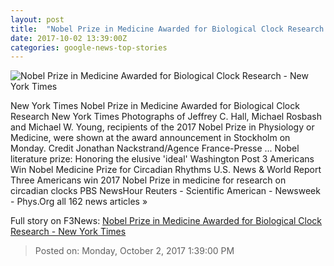 ```yaml
---
layout: post
title:  "Nobel Prize in Medicine Awarded for Biological Clock Research - New York Times"
date: 2017-10-02 13:39:00Z
categories: google-news-top-stories
---
```


![Nobel Prize in Medicine Awarded for Biological Clock Research - New York Times](https://static01.nyt.com/images/2017/10/03/world/03Nobel2/03Nobel2-facebookJumbo.jpg)

New York Times Nobel Prize in Medicine Awarded for Biological Clock Research New York Times Photographs of Jeffrey C. Hall, Michael Rosbash and Michael W. Young, recipients of the 2017 Nobel Prize in Physiology or Medicine, were shown at the award announcement in Stockholm on Monday. Credit Jonathan Nackstrand/Agence France-Presse ... Nobel literature prize: Honoring the elusive 'ideal' Washington Post 3 Americans Win Nobel Medicine Prize for Circadian Rhythms U.S. News & World Report Three Americans win 2017 Nobel Prize in medicine for research on circadian clocks PBS NewsHour Reuters - Scientific American - Newsweek - Phys.Org all 162 news articles »


Full story on F3News: [Nobel Prize in Medicine Awarded for Biological Clock Research - New York Times](http://www.f3nws.com/n/3xtQAJ)

> Posted on: Monday, October 2, 2017 1:39:00 PM
